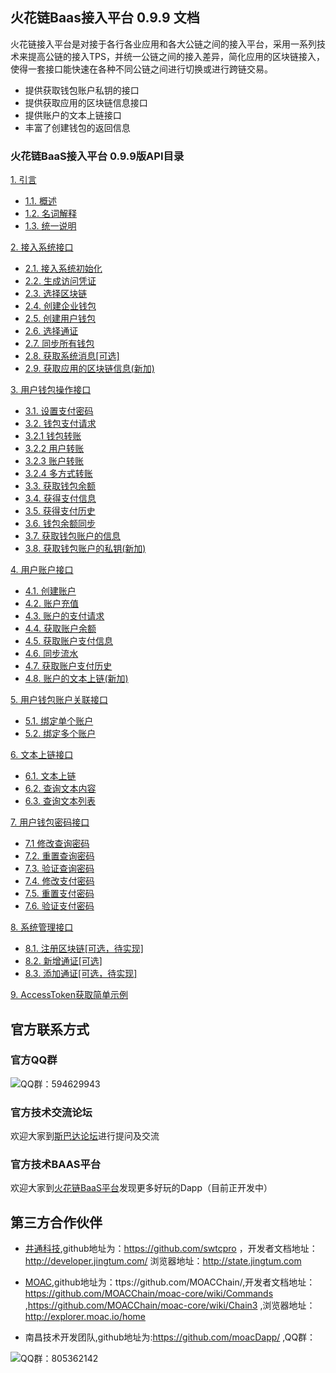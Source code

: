 ## 火花链Baas接入平台 0.9.9 文档

火花链接入平台是对接于各行各业应用和各大公链之间的接入平台，采用一系列技术来提高公链的接入TPS，并统一公链之间的接入差异，简化应用的区块链接入，使得一套接口能快速在各种不同公链之间进行切换或进行跨链交易。

   - 提供获取钱包账户私钥的接口
   - 提供获取应用的区块链信息接口
   - 提供账户的文本上链接口
   - 丰富了创建钱包的返回信息

### 火花链BaaS接入平台 0.9.9版API目录
<a href="./chapter01.md#1. 引言">1. 引言</a>  <br>
* <a href="./chapter01.md#1.1. 概述">1.1. 概述</a>  <br>
* <a href="./chapter01.md#1.2. 名词解释">1.2. 名词解释</a>  <br>
* <a href="./chapter01.md#1.3. 统一说明">1.3. 统一说明</a>  <br>

<a href="./chapter02.md#2. 接入系统接口">2. 接入系统接口</a>  <br>
* <a href="./chapter02.md#2.1. 接入系统初始化">2.1. 接入系统初始化</a>  <br>
* <a href="./chapter02.md#2.2. 生成访问凭证">2.2. 生成访问凭证</a>  <br>
* <a href="./chapter02.md#2.3. 选择区块链">2.3. 选择区块链</a>  <br>
* <a href="./chapter02.md#2.4. 创建企业钱包">2.4. 创建企业钱包</a>  <br>
* <a href="./chapter02.md#2.5. 创建用户钱包">2.5. 创建用户钱包</a>  <br>
* <a href="./chapter02.md#2.6. 选择通证">2.6. 选择通证</a>  <br>
* <a href="./chapter02.md#2.7. 同步所有钱包">2.7. 同步所有钱包</a><br>
* <a href="./chapter02.md#2.8. 获取系统消息[可选]">2.8. 获取系统消息[可选]</a><br>
* <a href="./chapter02.md#2.9. 获取应用的区块链信息">2.9. 获取应用的区块链信息(新加)</a><br>

<a href="./chapter03.md#3. 用户钱包操作接口">3. 用户钱包操作接口</a>  <br> 
* <a href="./chapter03.md#3.1. 设置支付密码">3.1. 设置支付密码</a>  <br> 
* <a href="./chapter03.md#3.2. 钱包支付请求">3.2. 钱包支付请求</a>  <br>
* <a href="./chapter03.md#3.2.1 钱包转账">3.2.1 钱包转账</a>  <br>
* <a href="./chapter03.md#3.2.2 用户转账">3.2.2 用户转账</a>  <br>
* <a href="./chapter03.md#3.2.3 账户转账">3.2.3 账户转账</a>  <br>
* <a href="./chapter03.md#3.2.4 多方式转账">3.2.4 多方式转账</a>  <br>
* <a href="./chapter03.md#3.3. 获取钱包余额">3.3. 获取钱包余额</a>  <br>
* <a href="./chapter03.md#3.4. 获得支付信息">3.4. 获得支付信息</a>  <br>
* <a href="./chapter03.md#3.5. 获得支付历史">3.5. 获得支付历史</a>  <br>
* <a href="./chapter03.md#3.6. 钱包余额同步">3.6. 钱包余额同步</a>  <br>
* <a href="./chapter03.md#3.7. 获取钱包账户的信息">3.7. 获取钱包账户的信息</a> <br>
* <a href="./chapter03.md#3.8. 获取钱包账户的私钥">3.8. 获取钱包账户的私钥(新加)</a> <br>

<a href="./chapter04.md#4. 用户账户接口">4. 用户账户接口</a>  <br> 
* <a href="./chapter04.md#4.1. 创建账户">4.1. 创建账户</a>  <br>
* <a href="./chapter04.md#4.2. 账户充值">4.2. 账户充值</a>  <br>
* <a href="./chapter04.md#4.3. 账户的支付请求">4.3. 账户的支付请求</a>  <br>
* <a href="./chapter04.md#4.4. 获取账户余额">4.4. 获取账户余额</a>  <br>
* <a href="./chapter04.md#4.5. 获取账户支付信息">4.5. 获取账户支付信息</a>  <br>
* <a href="./chapter04.md#4.6. 同步流水">4.6. 同步流水</a>  <br>
* <a href="./chapter04.md#4.7. 获取账户支付历史">4.7. 获取账户支付历史</a>  <br>
* <a href="./chapter04.md#4.8. 账户的文本上链">4.8. 账户的文本上链(新加)</a>  <br>

<a href="./chapter05.md#5. 用户钱包账户关联接口">5. 用户钱包账户关联接口</a>  <br>
* <a href="./chapter05.md#5.1. 绑定单个账户">5.1. 绑定单个账户</a>  <br> 
* <a href="./chapter05.md#5.2. 绑定多个账户">5.2. 绑定多个账户</a>  <br> 

<a href="./chapter06.md#6. 文本上链接口">6. 文本上链接口</a>  <br>
* <a href="./chapter06.md#6.1. 文本上链">6.1. 文本上链</a>  <br>
* <a href="./chapter06.md#6.2. 查询文本内容">6.2. 查询文本内容</a>  <br>
* <a href="./chapter06.md#6.3. 查询文本列表">6.3. 查询文本列表</a>  <br>

<a href="./chapter07.md#7. 用户钱包密码接口">7. 用户钱包密码接口</a>  <br>
* <a href="./chapter07.md#7.1 修改查询密码">7.1 修改查询密码</a>  <br>
* <a href="./chapter07.md#7.2. 重置查询密码">7.2. 重置查询密码</a>  <br>
* <a href="./chapter07.md#7.3. 验证查询密码">7.3. 验证查询密码</a>  <br>
* <a href="./chapter07.md#7.4. 修改支付密码">7.4. 修改支付密码</a>  <br>
* <a href="./chapter07.md#7.5. 重置支付密码">7.5. 重置支付密码</a>  <br>
* <a href="./chapter07.md#7.6. 验证支付密码">7.6. 验证支付密码</a>  <br>

<a href="./chapter08.md#8. 系统管理接口">8. 系统管理接口</a>  <br>
* <a href="./chapter08.md#8.1. 注册区块链[可选，待实现]">8.1. 注册区块链[可选，待实现]</a>  <br>
* <a href="./chapter08.md#8.2. 新增通证[可选]">8.2. 新增通证[可选]</a>  <br>
* <a href="./chapter08.md#8.3. 添加通证[可选，待实现]">8.3. 添加通证[可选，待实现]</a>  <br>

<a href="./chapter09.md">9. AccessToken获取简单示例  </a> <br>




## 官方联系方式

### 官方QQ群

![QQ群：594629943](../sp.png)

### 官方技术交流论坛
  欢迎大家到<a href="http://sparkda.com/">斯巴达论坛</a>进行提问及交流 

### 官方技术BAAS平台
  欢迎大家到<a href="http://baas.sparkchain.cn/">火花链BaaS平台</a>发现更多好玩的Dapp（目前正开发中）


## 第三方合作伙伴

 - <a href="https://www.jingtum.com/">井通科技</a>,github地址为：https://github.com/swtcpro ，开发者文档地址：http://developer.jingtum.com/  浏览器地址：http://state.jingtum.com

 - <a href="http://www.moac.io/">MOAC</a>,github地址为：ttps://github.com/MOACChain/,开发者文档地址：https://github.com/MOACChain/moac-core/wiki/Commands ,https://github.com/MOACChain/moac-core/wiki/Chain3 ,浏览器地址：http://explorer.moac.io/home

 - 南昌技术开发团队,github地址为:https://github.com/moacDapp/ ,QQ群：

 ![QQ群：805362142](../nc.png)
